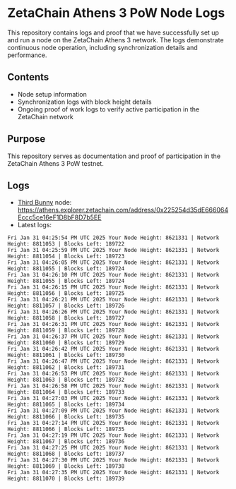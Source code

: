 # ZetaChain Athens 3 PoW Node Logs
This repository contains logs and proof that we have successfully set up and run a node on the ZetaChain Athens 3 network. The logs demonstrate continuous node operation, including synchronization details and performance.

## Contents
- Node setup information
- Synchronization logs with block height details
- Ongoing proof of work logs to verify active participation in the ZetaChain network

## Purpose
This repository serves as documentation and proof of participation in the ZetaChain Athens 3 PoW testnet.

## Logs

- [Third Bunny](https://thirdbunny.xyz/) node: https://athens.explorer.zetachain.com/address/0x225254d35dE666064Eccc5ce16eF1D8bF8D7b5EE
- Latest logs:
```
Fri Jan 31 04:25:54 PM UTC 2025 Your Node Height: 8621331 | Network Height: 8811053 | Blocks Left: 189722
Fri Jan 31 04:25:59 PM UTC 2025 Your Node Height: 8621331 | Network Height: 8811054 | Blocks Left: 189723
Fri Jan 31 04:26:05 PM UTC 2025 Your Node Height: 8621331 | Network Height: 8811055 | Blocks Left: 189724
Fri Jan 31 04:26:10 PM UTC 2025 Your Node Height: 8621331 | Network Height: 8811055 | Blocks Left: 189724
Fri Jan 31 04:26:15 PM UTC 2025 Your Node Height: 8621331 | Network Height: 8811056 | Blocks Left: 189725
Fri Jan 31 04:26:21 PM UTC 2025 Your Node Height: 8621331 | Network Height: 8811057 | Blocks Left: 189726
Fri Jan 31 04:26:26 PM UTC 2025 Your Node Height: 8621331 | Network Height: 8811058 | Blocks Left: 189727
Fri Jan 31 04:26:31 PM UTC 2025 Your Node Height: 8621331 | Network Height: 8811059 | Blocks Left: 189728
Fri Jan 31 04:26:37 PM UTC 2025 Your Node Height: 8621331 | Network Height: 8811060 | Blocks Left: 189729
Fri Jan 31 04:26:42 PM UTC 2025 Your Node Height: 8621331 | Network Height: 8811061 | Blocks Left: 189730
Fri Jan 31 04:26:47 PM UTC 2025 Your Node Height: 8621331 | Network Height: 8811062 | Blocks Left: 189731
Fri Jan 31 04:26:53 PM UTC 2025 Your Node Height: 8621331 | Network Height: 8811063 | Blocks Left: 189732
Fri Jan 31 04:26:58 PM UTC 2025 Your Node Height: 8621331 | Network Height: 8811064 | Blocks Left: 189733
Fri Jan 31 04:27:03 PM UTC 2025 Your Node Height: 8621331 | Network Height: 8811065 | Blocks Left: 189734
Fri Jan 31 04:27:09 PM UTC 2025 Your Node Height: 8621331 | Network Height: 8811066 | Blocks Left: 189735
Fri Jan 31 04:27:14 PM UTC 2025 Your Node Height: 8621331 | Network Height: 8811066 | Blocks Left: 189735
Fri Jan 31 04:27:19 PM UTC 2025 Your Node Height: 8621331 | Network Height: 8811067 | Blocks Left: 189736
Fri Jan 31 04:27:25 PM UTC 2025 Your Node Height: 8621331 | Network Height: 8811068 | Blocks Left: 189737
Fri Jan 31 04:27:30 PM UTC 2025 Your Node Height: 8621331 | Network Height: 8811069 | Blocks Left: 189738
Fri Jan 31 04:27:35 PM UTC 2025 Your Node Height: 8621331 | Network Height: 8811070 | Blocks Left: 189739
```
